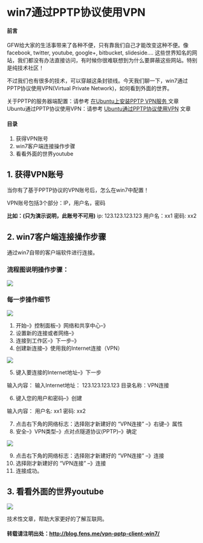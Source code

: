 win7通过PPTP协议使用VPN
==============

#### 前言

GFW给大家的生活事带来了各种不便，只有靠我们自己才能改变这种不便。像facebook, twitter, youtube, google+, bitbucket, slideside…. 这些世界知名的网站，我们都没有办法直接访问，有时候你很难联想到为什么要屏蔽这些网站。特别是纯技术社区！

不过我们也有很多的技术，可以穿越这条封锁线。今天我们聊一下，win7通过PPTP协议使用VPN(Virtual Private Network)，如何看到外面的世界。

关于PPTP的服务器端配置：请参考 [在Ubuntu上安装PPTP VPN服务 ](http://blog.fens.me/ubuntu-vpn-pptp/)文章
  Ubuntu通过PPTP协议使用VPN：请参考 [Ubuntu通过PPTP协议使用VPN](http://blog.fens.me/vpn-pptp-client-ubuntu/) 文章

#### 目录

1. 获得VPN账号
2. win7客户端连接操作步骤
3. 看看外面的世界youtube

## 1. 获得VPN账号

当你有了基于PPTP协议的VPN账号后，怎么在win7中配置！

VPN账号包括3个部分：IP，用户名，密码

**比如：(只为演示说明，此账号不可用)**
  ip: 123.123.123.123
  用户名：xx1
  密码: xx2

## 2. win7客户端连接操作步骤

通过win7自带的客户端软件进行连接。

### 流程图说明操作步骤：

![](http://blog.fens.me/wp-content/uploads/2013/07/vpn-pptp-process.png)

### 每一步操作细节

![](http://blog.fens.me/wp-content/uploads/2013/07/vpn-p1.png)

1. 开始–》控制面板–》网络和共享中心–》
2. 设置新的连接或者网络–》
3. 连接到工作区–》下一步–》
4. 创建新连接–》使用我的Internet连接（VPN）

![](http://blog.fens.me/wp-content/uploads/2013/07/win7-vpn-p2.png)

5. 键入要连接的Internet地址–》下一步

  输入内容：
  输入Internet地址： 123.123.123.123
  目录名称：VPN连接

6. 键入您的用户和密码–》创建

  输入内容：
  用户名: xx1
  密码: xx2

7. 点击右下角的网络标志：选择刚才新建好的 “VPN连接” –》右键–》属性
8. 安全–》VPN类型–》点对点隧道协议(PPTP)–》确定

![](http://blog.fens.me/wp-content/uploads/2013/07/win7-vpn-p3.png)

9. 点击右下角的网络标志：选择刚才新建好的 “VPN连接” –》连接
10. 选择刚才新建好的 “VPN连接” –》连接
11. 连接成功。

## 3. 看看外面的世界youtube

![](http://blog.fens.me/wp-content/uploads/2013/07/vpn10.png)

技术性文章，帮助大家更好的了解互联网。

#### 转载请注明出处：http://blog.fens.me/vpn-pptp-client-win7/



















